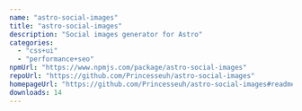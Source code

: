```yaml
---
name: "astro-social-images"
title: "astro-social-images"
description: "Social images generator for Astro"
categories:
  - "css+ui"
  - "performance+seo"
npmUrl: "https://www.npmjs.com/package/astro-social-images"
repoUrl: "https://github.com/Princesseuh/astro-social-images"
homepageUrl: "https://github.com/Princesseuh/astro-social-images#readme"
downloads: 14
---
```

